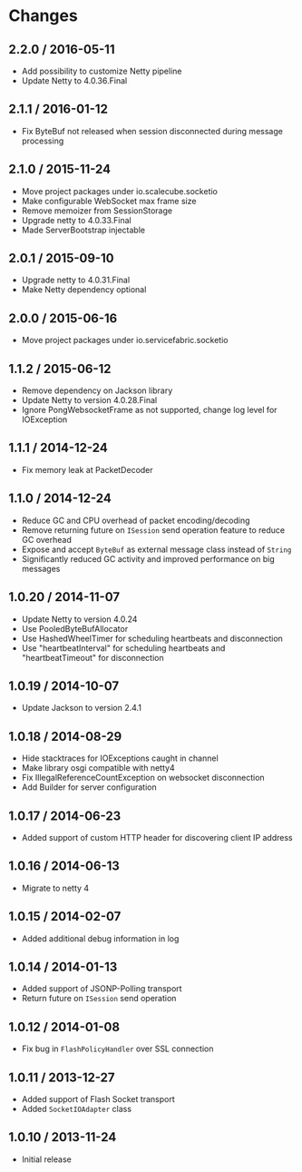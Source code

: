 # Changes

## 2.2.0 / 2016-05-11

* Add possibility to customize Netty pipeline
* Update Netty to 4.0.36.Final

## 2.1.1 / 2016-01-12

* Fix ByteBuf not released when session disconnected during message processing 

## 2.1.0 / 2015-11-24

* Move project packages under io.scalecube.socketio
* Make configurable WebSocket max frame size
* Remove memoizer from SessionStorage
* Upgrade netty to 4.0.33.Final
* Made ServerBootstrap injectable

## 2.0.1 / 2015-09-10

* Upgrade netty to 4.0.31.Final
* Make Netty dependency optional

## 2.0.0 / 2015-06-16

* Move project packages under io.servicefabric.socketio

## 1.1.2 / 2015-06-12

* Remove dependency on Jackson library
* Update Netty to version 4.0.28.Final
* Ignore PongWebsocketFrame as not supported, change log level for IOException

## 1.1.1 / 2014-12-24

* Fix memory leak at PacketDecoder

## 1.1.0 / 2014-12-24

* Reduce GC and CPU overhead of packet encoding/decoding
* Remove returning future on `ISession` send operation feature to reduce GC overhead
* Expose and accept `ByteBuf` as external message class instead of `String`
* Significantly reduced GC activity and improved performance on big messages 

## 1.0.20 / 2014-11-07

* Update Netty to version 4.0.24
* Use PooledByteBufAllocator
* Use HashedWheelTimer for scheduling heartbeats and disconnection
* Use "heartbeatInterval" for scheduling heartbeats and "heartbeatTimeout" for disconnection 

## 1.0.19 / 2014-10-07

* Update Jackson to version 2.4.1

## 1.0.18 / 2014-08-29

* Hide stacktraces for IOExceptions caught in channel
* Make library osgi compatible with netty4
* Fix IllegalReferenceCountException on websocket disconnection
* Add Builder for server configuration

## 1.0.17 / 2014-06-23

* Added support of custom HTTP header for discovering client IP address

## 1.0.16 / 2014-06-13

* Migrate to netty 4

## 1.0.15 / 2014-02-07

* Added additional debug information in log

## 1.0.14 / 2014-01-13

* Added support of JSONP-Polling transport
* Return future on `ISession` send operation

## 1.0.12 / 2014-01-08

* Fix bug in `FlashPolicyHandler` over SSL connection 

## 1.0.11 / 2013-12-27

* Added support of Flash Socket transport
* Added `SocketIOAdapter` class

## 1.0.10 / 2013-11-24

* Initial release
